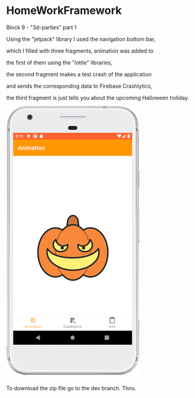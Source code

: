 # HomeWorkFramework

Block 9 - "3d-parties" part 1  

Using the "jetpack" library I used the navigation bottom bar, 

which I filled with three fragments, animation was added to 

the first of them using the "lottie" libraries, 

the second fragment makes a test crash of the application 

and sends the corresponding data to Firebase Crashlytics, 

the third fragment is just tells you about the upcoming Halloween holiday.

![Alt text](https://github.com/noshum/HomeWorkFramework/blob/main/3dPartieScreen.png)

To download the zip file go to the dev branch. Thnx.
